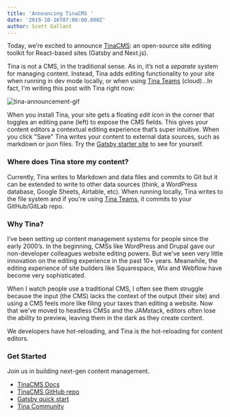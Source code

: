 ```yaml
---
title: 'Announcing TinaCMS '
date: '2019-10-16T07:00:00.000Z'
author: Scott Gallant
---
```


Today, we’re excited to announce [TinaCMS](http://tinacms.org): an open-source site editing toolkit for React-based sites (Gatsby and Next.js).

Tina is not a CMS, in the traditional sense. As in, it’s not a _separate_ system for managing content. Instead, Tina adds editing functionality to your site when running in dev mode locally, or when using [Tina Teams](http://tinacms.org/teams) (cloud)...In fact, I'm writing this post with Tina right now:

![tina-announcement-gif](https://res.cloudinary.com/forestry-demo/image/upload/v1571244588/tina-cms-announcement-post.gif)

When you install Tina, your site gets a floating _edit_ icon in the corner that toggles an editing pane (left) to expose the CMS fields. This gives your content editors a contextual editing experience that’s super intuitive. When you click "Save" Tina writes your content to external data sources, such as markdown or json files. Try the [Gatsby starter site](https://tinacms.org/docs/gatsby/quickstart) to see for yourself.

### Where does Tina store my content?

Currently, Tina writes to Markdown and data files and commits to Git but it can be extended to write to other data sources (think, a WordPress database, Google Sheets, Airtable, etc). When running locally, Tina writes to the file system and if you're using [Tina Teams](http://tinacms.org/teams), it commits to your GitHub/GitLab repo.

### Why Tina?

I’ve been setting up content management systems for people since the early 2000’s. In the beginning, CMSs like WordPress and Drupal gave our non-developer colleagues website editing powers. But we’ve seen very little innovation on the editing experience in the past 10+ years. Meanwhile, the editing experience of site builders like Squarespace, Wix and Webflow have become very sophisticated.

When I watch people use a traditional CMS, I often see them struggle because the input (the CMS) lacks the context of the output (their site) and using a CMS feels more like filing your taxes than editing a website. Now that we’ve moved to headless CMSs and the JAMstack, editors often lose the ability to preview, leaving them in the dark as they create content.

We developers have hot-reloading, and Tina is the hot-reloading for content editors.

### Get Started

Join us in building next-gen content management.

* [TinaCMS Docs](https://tinacms.org/docs/getting-started/introduction)
* [TinaCMS GitHub repo](https://github.com/tinacms/tinacms)
* [Gatsby quick start](https://tinacms.org/docs/gatsby/quickstart)
* [Tina Community](https://tinacms.org/community)

